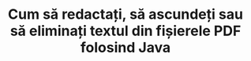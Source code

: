 ---
############################# Static ############################
layout: "auto-gen-gist"
draft: false
path: "ro/redaction/java/text/pdf"
otherformats: CSV DOC DOCM DOCX DOT DOTM DOTX POT POTM PPS PPSM PPSX PPT PPTM PPTX RTF XLS XLSM XLSX XLT XLTM XLTX  

############################# Head ############################
head_title: "Redactă PDF Textul prin frază exactă/expresie regulată în Java"
head_description: "GroupDocs.Redaction s Java API permite dezvoltatorilor să redacteze text din PDF DOC DOCX RTF XLSX CSV PPT PPTX și imagini prin expresie exactă sau expresie regulată în Java"

############################# Header ############################
title: "Cum să redactați, să ascundeți sau să eliminați textul din fișierele PDF folosind Java"
description: "GroupDocs.Redaction s Java API permite redactarea, ascunderea sau eliminarea textului sensibil din documente de procesare de text, foi de lucru, prezentări, PDF s & imagini."

################### SubMenu/Download Button #####################
button:
    enable: true

############################# About ############################
about:
    enable: true
    title: "Ce este redactarea textului?"
    content: |
        Redactarea textului este procesul de eliminare a textului sau informațiilor confidențiale sau nedorite din documentele digitale, lăsând intact restul documentului sau paragrafului care îl conține. Redactarea ajută utilizatorii, precum și organizația să își protejeze informațiile sensibile ascunzându-le sau eliminându-le definitiv. Folosind GroupDocs.Redaction Java utilizatorii API pot acum să redacteze, să ascundă sau să elimine text sensibil din documente de procesare text, foi de lucru, prezentări, PDF și fișiere imagine raster. API oferă o gamă largă de opțiuni și metode pentru redactarea informațiilor private în documente. Acceptă căutarea și redactarea folosind potrivire exactă sau expresii regulate, utilizați redacții textuale (coduri de scutire) sau grafice (dreptunghiuri colorate) și multe altele. Deci, de ce să nu încercați și să automatizați procesul de redactare a documentelor descărcând API-ul și explorați caracteristicile sale de bază și avansate. 

############################# Steps ############################
steps:
    enable: true
    block:
    - title_left: "Redactă PDF Frază exactă în Java"
      content_left: |
        GroupDocs.Redaction permite redactarea cu ușurință a datelor de natură sensibilă sau privată din documentele dvs. Cel mai popular caz de redactare este eliminarea unui text dintr-un document. 

        Următorul cod poate fi utilizat pentru a aplica redactarea textuală unei anumite părți a unui document prin fraza exactă. Permite utilizatorilor să înlocuiască expresia personală exactă „Michal Clark” cu codul personal (sau orice cod de scutire),

      title_right: "Eliminați datele sensibile din PDF"
      content_right: |
        * Creați o instanță a clasei [Redactor](https://apireference.groupdocs.com/redaction/java/com.groupdocs.redaction/Redactor) și încărcați fișierul PDF
        * Apelați redactor.Aplicați metoda cu o nouă instanță a clasei exactPhraseredAction
        * Apelați metoda redactor.save cu obiectul [ExactPhraseredAction](https://apireference.groupdocs.com/redaction/java/com.groupdocs.redaction.redactions/ExactPhraseRedaction)
        * Apelați metoda redactor.save pentru a salva modificările 

      gisthash: "3202859fc19b5dfd14e8f073b70a18f8"
      gistfile: "redactexactphrase.java"
      
    - title_left: "Redactare text sensibil la majuscule și minuscule în PDF"
      content_left: |
        Următorul exemplu permite utilizatorilor să efectueze o redactare exactă sensibilă la majuscule și minuscule pentru a elimina sau ascunde o anumită mandrină de text din interiorul unui document. În mod implicit, căutarea expresiei exacte este insensibilă la majuscule și minuscule. 
        
      title_right: "Efectuați redactarea sensibilă la majuscule și minuscule prin intermediul Java"
      content_right: |
        * Creați o instanță a clasei [Redactor](https://apireference.groupdocs.com/redaction/java/com.groupdocs.redaction/Redactor) și încărcați fișierul PDF
        * Apelați redactor.Aplicați metoda cu o nouă instanță a clasei exactPhraseredAction
        * Apelați metoda redactor.save cu obiectul [ExactPhraseredAction](https://apireference.groupdocs.com/redaction/java/com.groupdocs.redaction.redactions/ExactPhraseRedaction)
        * Apelați metoda redactor.save pentru a salva modificările 
        
      gisthash: "a43e3ce358f93df92373b5441bc579fb"
      gistfile: "casesensitiveredaction.java"

    - title_left: "Redacta textul în PDF prin Caseta de culori"
      content_left: |
        În loc să eliminați un text redactat sau să plasați un șir acolo, este de asemenea posibil să puneți caseta de culoare peste textul redactat. În acest caz, textul potrivit va fi eliminat și un dreptunghi colorat va fi plasat peste textul redactat.
        
      title_right: "Utilizați caseta de culoare pentru a elimina textul din Java"
      content_right: |
        * Creați o instanță a clasei [Redactor](https://apireference.groupdocs.com/redaction/java/com.groupdocs.redaction/Redactor) și încărcați fișierul PDF
        * Apelați redactor.Aplicați metoda cu o nouă instanță a clasei exactPhraseredAction
        * Apelați metoda redactor.save cu obiectul [ExactPhraseredAction](https://apireference.groupdocs.com/redaction/java/com.groupdocs.redaction.redactions/ExactPhraseRedaction)
        * Apelați metoda redactor.save pentru a salva modificările 
        
      gisthash: "6d83e791388b6834a372dc90f4b455f6"
      gistfile: "redacttextusingcolorbox.java"

    - title_left: "Cerințe de sistem"
      content_left: |
        GroupDocs.Redaction for Java API-urile sunt acceptate pe toate platformele majore și sistemele de operare. Pentru ghidul complet de cerințe de sistem, vă rugăm să vizitați [cerințe de sistem](https://docs.groupdocs.com/redaction/java/system-requirements) Înainte de a executa codul de mai jos, vă rugăm să vă asigurați că aveți următoarele condiții prealabile instalate pe sistemul dvs.:
        * Sisteme de operare: Microsoft Windows, Linux, Mac OS
        * Mediu de dezvoltare: NetBeans, Intellij IDEA, Eclipse etc
        * Java Mediu de rulare: J2SE 6.0 și versiuni ulterioare
        * Obțineți cea mai recentă versiune a GroupDocs.Redaction for Java de la [Maven](https://repository.groupdocs.com/webapp/#/artifacts/browse/tree/General/repo/com/groupdocs/groupdocs-redaction)
        
      title_right: "De ce să folosiți GroupDocs.Redaction"
      content_right: |
        * Permiteți utilizatorilor să adauge formate de documente personalizate și tipuri de redacții
        * Nu este necesar niciun software suplimentar pentru a elimina informațiile sensibile
        * Posibilitatea de a seta documentul de redare a intervalului de pagini ca PDF
        * Mod simplu de redactare a diferitelor tipuri de metadate: numele autorului, versiunea, titlul, subiectul, descrierea și multe altele
        * Extragerea informațiilor despre documente - tipul fișierului, numărul de pagini etc.

############################# Demos ############################
demos:
    enable: true
############################# More Formats ############################
more_formats:
    enable: true

############################# Back to top ###############################
back_to_top:
    enable: true
---